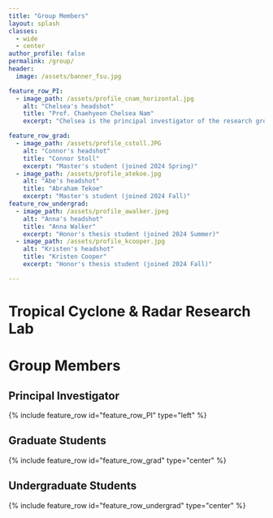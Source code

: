 ```yaml
---
title: "Group Members"
layout: splash
classes:
  - wide
  - center
author_profile: false
permalink: /group/  
header:
  image: /assets/banner_fsu.jpg

feature_row_PI:
  - image_path: /assets/profile_cnam_horizontal.jpg
    alt: "Chelsea's headshot"
    title: "Prof. Chaehyeon Chelsea Nam"
    excerpt: "Chelsea is the principal investigator of the research group and an assistant professor in the in the Department of Earth, Ocean and Atmospheric Science (EOAS) at Florida State University (FSU). More details about my bio here: [Chelsea's CV](https://chelsea-nam.github.io/about/)"

feature_row_grad:
  - image_path: /assets/profile_cstoll.JPG
    alt: "Connor's headshot"
    title: "Connor Stoll"
    excerpt: "Master's student (joined 2024 Spring)"
  - image_path: /assets/profile_atekoe.jpg
    alt: "Abe's headshot"
    title: "Abraham Tekoe"
    excerpt: "Master's student (joined 2024 Fall)"
feature_row_undergrad:
  - image_path: /assets/profile_awalker.jpeg
    alt: "Anna's headshot"
    title: "Anna Walker"
    excerpt: "Honor's thesis student (joined 2024 Summer)"
  - image_path: /assets/profile_kcooper.jpg
    alt: "Kristen's headshot"
    title: "Kristen Cooper"
    excerpt: "Honor's thesis student (joined 2024 Fall)"

---
```

# Tropical Cyclone & Radar Research Lab

# Group Members

## Principal Investigator

<!-- <center><div>
<img src="/assets/profile_cnam_horizontal.jpg" width="40%" alt="Chelsea's headshot"></div>
</center>

<p style="text-align: center; font-weight: bold;">Prof. Chaehyeon Chelsea Nam</p> -->

{% include feature_row id="feature_row_PI" type="left" %}


## Graduate Students
{% include feature_row id="feature_row_grad" type="center" %}

## Undergraduate Students
{% include feature_row id="feature_row_undergrad" type="center" %}
